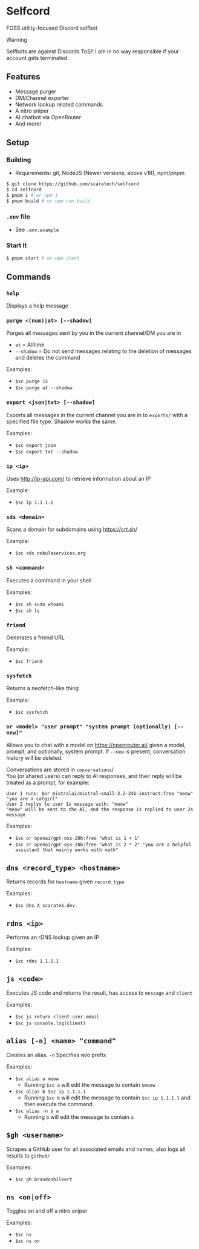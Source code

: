 # Selfcord
FOSS utility-focused Discord selfbot
> [!WARNING]
> Selfbots are against Discords ToS!! I am in no way responsible if your account gets terminated.

## Features
- Message purger
- DM/Channel exporter
- Network lookup related commands
- A nitro sniper
- AI chatbot via OpenRouter
- And more!

## Setup
### Building
- Requirements: git, NodeJS (Newer versions, above v18), npm/pnpm
```sh
$ git clone https://github.com/scaratech/selfcord
$ cd selfcord
$ pnpm i # or npm i
$ pnpm build # or npm run build
```
### `.env` file
- See `.env.example`

### Start It
```sh
$ pnpm start # or npm start
```

## Commands
### `help`
Displays a help message

### `purge <(num)|at> [--shadow]`
Purges all messages sent by you in the current channel/DM you are in
- `at` = Alltime
 - `--shadow` = Do not send messages relating to the deletion of messages and deletes the command

Examples:
- `$sc purge 15`
- `$sc purge at --shadow`

### `export <json|txt> [--shadow]`
Exports all messages in the current channel you are in to `exports/` with a specified file type. Shadow works the same.

Examples:
- `$sc export json`
- `$sc export txt --shadow`

### `ip <ip>`
Uses http://ip-api.com/ to retrieve information about an IP

Example:
- `$sc ip 1.1.1.1`

### `sds <domain>`
Scans a domain for subdomains using https://crt.sh/

Example:
- `$sc sds nebulaservices.org`

### `sh <command>`
Executes a command in your shell

Examples:
- `$sc sh sudo whoami`
- `$sc sh ls`


### `friend`
Generates a friend URL

Example:
- `$sc friend`

### `sysfetch`
Returns a neofetch-like thing

Example:
- `$sc sysfetch`

### `or <model> "user prompt" "system prompt (optionally) [--new]"`
Allows you to chat with a model on https://openrouter.ai/ given a model, prompt, and optionally, system prompt. If `--new` is present, conversation history will be deleted.

Conversations are stored in `conversations`/\
You (or shared users) can reply to AI responses, and their reply will be treated as a prompt, for example:
```
User 1 runs: $or mistralai/mistral-small-3.2-24b-instruct:free "meow" "you are a catgirl"
User 2 replys to user 1s message with: "meow"
"meow" will be sent to the AI, and the response is replied to user 2s message
```

Examples:
- `$sc or openai/gpt-oss-20b:free "what is 1 + 1"`
- `$sc or openai/gpt-oss-20b:free "what is 2 * 2" "you are a helpful assistant that mainly works with math"`

## `dns <record_type> <hostname>`
Returns records for `hostname` given `record_type`

Examples:
- `$sc dns A scaratek.dev`

## `rdns <ip>`
Performs an rDNS lookup given an IP

Examples:
- `$sc rdns 1.1.1.1`

## `js <code>`
Executes JS code and returns the result, has access to `message` and `client`

Examples:
- `$sc js return client.user.email`
- `$sc js console.log(client)`

## `alias [-n] <name> "command"`
Creates an alias. `-n` Specifies w/o prefix

Examples:
- `$sc alias a meow`
    - Running `$sc a` will edit the message to contain `$meow`
- `$sc alias b $sc ip 1.1.1.1`
    - Running `$sc b` will edit the message to contain `$sc ip 1.1.1.1` and then execute the command
- `$sc alias -n b a`
    - Running `b` will edit the message to contain `a`

## `$gh <username>`
Scrapes a GitHub user for all associated emails and names, also logs all results to `github/`

Examples:
- `$sc gh brandonhilkert`

## `ns <on|off>`
Toggles on and off a nitro sniper

Examples:
- `$sc ns`
- `$sc ns on`